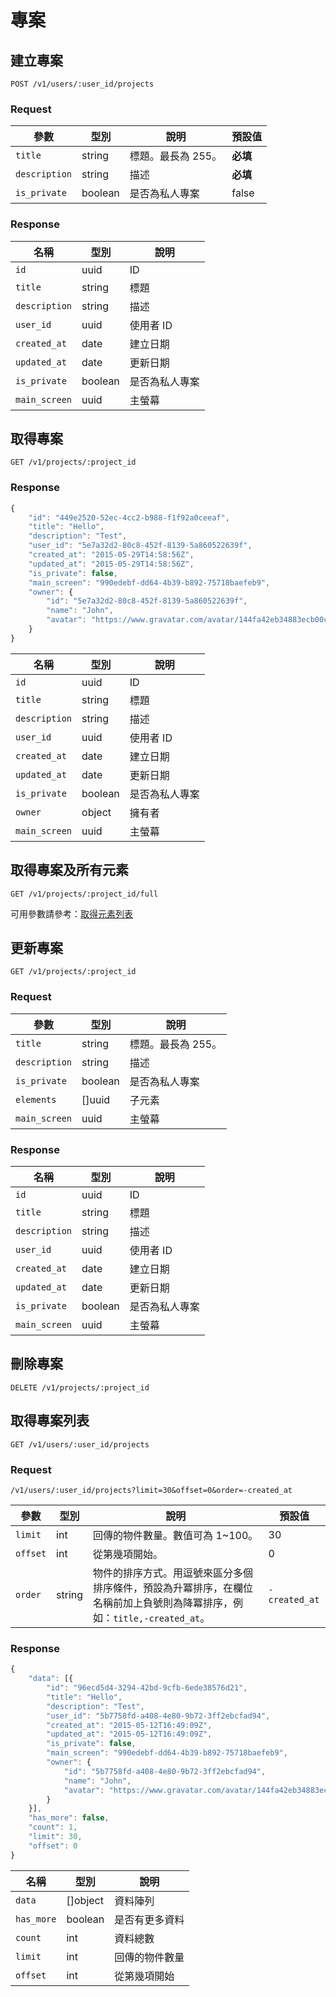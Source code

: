 # 專案

## 建立專案

```
POST /v1/users/:user_id/projects
```

### Request

參數 | 型別 | 說明 | 預設值
--- | --- | --- | ---
`title` | string | 標題。最長為 255。| **必填**
`description` | string | 描述 | **必填**
`is_private` | boolean | 是否為私人專案 | false

### Response

名稱 | 型別 | 說明
--- | --- | ---
`id` | uuid | ID
`title` | string | 標題
`description` | string | 描述
`user_id` | uuid | 使用者 ID
`created_at` | date | 建立日期
`updated_at` | date | 更新日期
`is_private` | boolean | 是否為私人專案
`main_screen` | uuid | 主螢幕

## 取得專案

```
GET /v1/projects/:project_id
```

### Response

``` js
{
    "id": "449e2520-52ec-4cc2-b988-f1f92a0ceeaf",
    "title": "Hello",
    "description": "Test",
    "user_id": "5e7a32d2-80c8-452f-8139-5a860522639f",
    "created_at": "2015-05-29T14:58:56Z",
    "updated_at": "2015-05-29T14:58:56Z",
    "is_private": false,
    "main_screen": "990edebf-dd64-4b39-b892-75718baefeb9",
    "owner": {
        "id": "5e7a32d2-80c8-452f-8139-5a860522639f",
        "name": "John",
        "avatar": "https://www.gravatar.com/avatar/144fa42eb34883ecb00cbc3f81a060a1"
    }
}
```

名稱 | 型別 | 說明
--- | --- | ---
`id` | uuid | ID
`title` | string | 標題
`description` | string | 描述
`user_id` | uuid | 使用者 ID
`created_at` | date | 建立日期
`updated_at` | date | 更新日期
`is_private` | boolean | 是否為私人專案
`owner` | object | 擁有者
`main_screen` | uuid | 主螢幕

## 取得專案及所有元素

```
GET /v1/projects/:project_id/full
```

可用參數請參考：[取得元素列表](elements.md#取得元素列表)

## 更新專案

```
GET /v1/projects/:project_id
```

### Request

參數 | 型別 | 說明
--- | --- | ---
`title` | string | 標題。最長為 255。
`description` | string | 描述
`is_private` | boolean | 是否為私人專案
`elements` | []uuid | 子元素
`main_screen` | uuid | 主螢幕

### Response

名稱 | 型別 | 說明
--- | --- | ---
`id` | uuid | ID
`title` | string | 標題
`description` | string | 描述
`user_id` | uuid | 使用者 ID
`created_at` | date | 建立日期
`updated_at` | date | 更新日期
`is_private` | boolean | 是否為私人專案
`main_screen` | uuid | 主螢幕

## 刪除專案

```
DELETE /v1/projects/:project_id
```

## 取得專案列表

```
GET /v1/users/:user_id/projects
```

### Request

```
/v1/users/:user_id/projects?limit=30&offset=0&order=-created_at
```

參數 | 型別 | 說明 | 預設值
--- | --- | --- | ---
`limit` | int | 回傳的物件數量。數值可為 1~100。 | 30
`offset` | int | 從第幾項開始。 | 0
`order` | string | 物件的排序方式。用逗號來區分多個排序條件，預設為升冪排序，在欄位名稱前加上負號則為降冪排序，例如：`title,-created_at`。 | `-created_at`

### Response

``` js
{
    "data": [{
        "id": "96ecd5d4-3294-42bd-9cfb-6ede38576d21",
        "title": "Hello",
        "description": "Test",
        "user_id": "5b7758fd-a408-4e80-9b72-3ff2ebcfad94",
        "created_at": "2015-05-12T16:49:09Z",
        "updated_at": "2015-05-12T16:49:09Z",
        "is_private": false,
        "main_screen": "990edebf-dd64-4b39-b892-75718baefeb9",
        "owner": {
            "id": "5b7758fd-a408-4e80-9b72-3ff2ebcfad94",
            "name": "John",
            "avatar": "https://www.gravatar.com/avatar/144fa42eb34883ecb00cbc3f81a060a1"
        }
    }],
    "has_more": false,
    "count": 1,
    "limit": 30,
    "offset": 0
}
```

名稱 | 型別 | 說明
--- | --- | ---
`data` | []object | 資料陣列
`has_more` | boolean | 是否有更多資料
`count` | int | 資料總數
`limit` | int | 回傳的物件數量
`offset` | int | 從第幾項開始